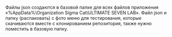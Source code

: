 Файлы json создаются в базовой папке для всех файлов приложения «%AppData%\Organization Sigma Cat\ULTIMATE SEVEN LAB». 
Файл json и папку (распаковать) с фото меню для тестирования, которые скачиваются вместе с клонированием репозитория, также нужно поместить в базовую папку.
